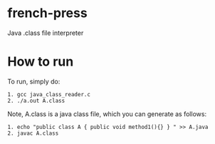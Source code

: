 french-press
============

Java .class file interpreter


How to run
===========

  To run, simply do:

    1. gcc java_class_reader.c 
    2. ./a.out A.class

  Note, A.class is a java class file, which you can generate as follows:
  
    1. echo "public class A { public void method1(){} } " >> A.java
    2. javac A.class


